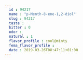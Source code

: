 ```yaml
---
  id : 94217
  name : "p-Menth-8-ene-1,2-diol"
  slug : 94217
  taste : 
  bitter : 0
  odor : 
  natural : 1
  flavor_profile : cool@minty
  fema_flavor_profile : 
  date : 2019-03-26T08:47:11+01:00
---
```



